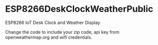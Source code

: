 # ESP8266DeskClockWeatherPublic
ESP8266 IoT Desk Clock and Weather Display

Change the code to include your zip code, api key from openweathermap.org and wifi credentials.
